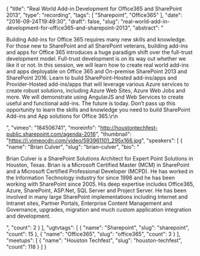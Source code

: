 {
  "title": "Real World Add-in Development for Office365 and SharePoint 2013",
  "type": "recording",
  "tags": [
    "Sharepoint",
    "Office365"
  ],
  "date": "2016-09-24T19:49:30",
  "draft": false,
  "slug": "real-world-add-in-development-for-office365-and-sharepoint-2013",
  "abstract": "<p>Building Add-ins for Office 365 requires many new skills and knowledge. For those new to SharePoint and all SharePoint veterans, building add-ins and apps for Office 365 introduces a huge paradigm shift over the full-trust development model. Full-trust development is on its way out whether we like it or not. In this session, we will learn how to create real world add-ins and apps deployable on Office 365 and On-premise SharePoint 2013 and SharePoint 2016. Learn to build SharePoint-Hosted add-ins/apps and Provider-Hosted add-ins/apps that will leverage various Azure services to create robust solutions, including Azure Web Sites, Azure Web Jobs and more. We will demonstrate using AngularJS and Web Services to create useful and functional add-ins. The future is today. Don’t pass up this opportunity to learn the skills and knowledge you need to build SharePoint Add-ins and App solutions for Office 365.\r\n</p>",
  "vimeo": "184506741",
  "moreinfo": "http://houstontechfest-public.sharepoint.com/agenda-2016",
  "thumbnail": "https://i.vimeocdn.com/video/593961101_295x166.jpg",
  "speakers": [
    {
      "name": "Brian Culver",
      "slug": "brian-culver",
      "bio": "<p>Brian Culver is a SharePoint Solutions Architect for Expert Point Solutions in Houston, Texas. Brian is a Microsoft Certified Master (MCM) in SharePoint and a Microsoft Certified Professional Developer (MCPD). He has worked in the Information Technology industry for since 1998 and he has been working with SharePoint since 2005. His deep expertise includes Office365, Azure, SharePoint, ASP.Net, SQL Server and Project Server. He has been involved in many large SharePoint implementations including Internet and Intranet sites, Partner Portals, Enterprise Content Management and Governance, upgrades, migration and much custom application integration and development.</p>",
      "count": 2
    }
  ],
  "ugtvtags": [
    {
      "name": "Sharepoint",
      "slug": "sharepoint",
      "count": 15
    },
    {
      "name": "Office365",
      "slug": "office365",
      "count": 3
    }
  ],
  "meetups": [
    {
      "name": "Houston Techfest",
      "slug": "houston-techfest",
      "count": 118
    }
  ]
}